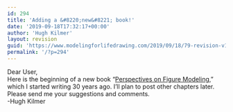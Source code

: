 ```yaml
---
id: 294
title: 'Adding a &#8220;new&#8221; book!'
date: '2019-09-18T17:32:17+00:00'
author: 'Hugh Kilmer'
layout: revision
guid: 'https://www.modelingforlifedrawing.com/2019/09/18/79-revision-v1/'
permalink: '/?p=294'
---
```


Dear User,  
Here is the beginning of a new book “[Perspectives on Figure Modeling](http://modelingforlifedrawing.com/documents/category/perspectives-on-figure-modeling/ "Perspectives on Figure Modeling"),” which I started writing 30 years ago. I’ll plan to post other chapters later. Please send me your suggestions and comments.  
-Hugh Kilmer